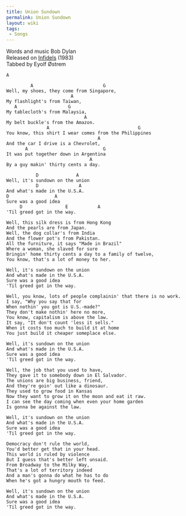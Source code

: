 ```yaml
---
title: Union Sundown
permalink: Union Sundown
layout: wiki
tags:
 - Songs
---
```


Words and music Bob Dylan  
Released on [Infidels](/wiki/Infidels "wikilink") (1983)  
Tabbed by Eyolf Østrem

    A

             A                          G
    Well, my shoes, they come from Singapore,
                            A
    My flashlight's from Taiwan,
       A                   G
    My tablecloth's from Malaysia,
                                 A
    My belt buckle's from the Amazon.
                   A                                 G
    You know, this shirt I wear comes from the Philippines
                                      A
    And the car I drive is a Chevrolet,
           A                            G
    It was put together down in Argentina
                                   A
    By a guy makin' thirty cents a day.

               D              A
    Well, it's sundown on the union
               D               A
    And what's made in the U.S.A.
    D                 A
    Sure was a good idea
         D                E           A
    'Til greed got in the way.

    Well, this silk dress is from Hong Kong
    And the pearls are from Japan.
    Well, the dog collar's from India
    And the flower pot's from Pakistan.
    All the furniture, it says "Made in Brazil"
    Where a woman, she slaved for sure
    Bringin' home thirty cents a day to a family of twelve,
    You know, that's a lot of money to her.

    Well, it's sundown on the union
    And what's made in the U.S.A.
    Sure was a good idea
    'Til greed got in the way.

    Well, you know, lots of people complainin' that there is no work.
    I say, "Why you say that for
    When nothin' you got is U.S.-made?"
    They don't make nothin' here no more,
    You know, capitalism is above the law.
    It say, "It don't count 'less it sells."
    When it costs too much to build it at home
    You just build it cheaper someplace else.

    Well, it's sundown on the union
    And what's made in the U.S.A.
    Sure was a good idea
    'Til greed got in the way.

    Well, the job that you used to have,
    They gave it to somebody down in El Salvador.
    The unions are big business, friend,
    And they're goin' out like a dinosaur.
    They used to grow food in Kansas
    Now they want to grow it on the moon and eat it raw.
    I can see the day coming when even your home garden
    Is gonna be against the law.

    Well, it's sundown on the union
    And what's made in the U.S.A.
    Sure was a good idea
    'Til greed got in the way.

    Democracy don't rule the world,
    You'd better get that in your head.
    This world is ruled by violence
    But I guess that's better left unsaid.
    From Broadway to the Milky Way,
    That's a lot of territory indeed
    And a man's gonna do what he has to do
    When he's got a hungry mouth to feed.

    Well, it's sundown on the union
    And what's made in the U.S.A.
    Sure was a good idea
    'Til greed got in the way.
